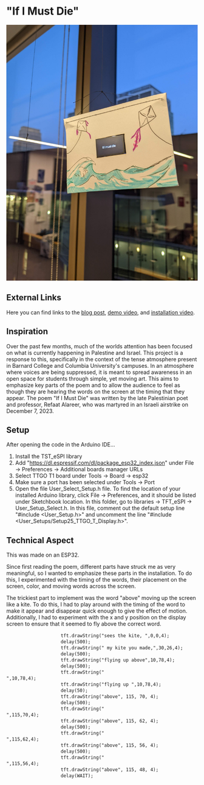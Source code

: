 # "If I Must Die"

<img src="/ifimustdie.jpg" width=560px>

## External Links
Here you can find links to the [blog post](https://fabihai.github.io/), [demo video](https://www.youtube.com/watch?v=85yTASQBNr8), and [installation video](https://www.youtube.com/watch?v=BdbYyanjtaQ).

## Inspiration

Over the past few months, much of the worlds attention has been focused on what is currently happening in Palestine and Israel. This project is a response to this, specifically in the context of the tense atmosphere present in Barnard College and Columbia University's campuses. In an atmosphere where voices are being suppressed, it is meant to spread awareness in an open space for students through simple, yet moving art. This aims to emphasize key parts of the poem and to allow the audience to feel as though they are hearing the words on the screen at the timing that they appear. The poem "If I Must Die" was written by the late Palestinian poet and professor, Refaat Alareer, who was martyred in an Israeli airstrike on December 7, 2023.

## Setup

After opening the code in the Arduino IDE...
1. Install the TST_eSPI library
2. Add "https://dl.espressif.com/dl/package_esp32_index.json" under File -> Preferences -> Additional boards manager URLs
3. Select TTGO T1 board under Tools -> Board -> esp32
4. Make sure a port has been selected under Tools -> Port
4. Open the file User_Select_Setup.h file. To find the location of your installed Arduino library, click File -> Preferences, and it should be listed under Sketchbook location. In this folder, go to libraries -> TFT_eSPI -> User_Setup_Select.h. In this file, comment out the default setup line "#include <User_Setup.h>" and uncomment the line "#include <User_Setups/Setup25_TTGO_T_Display.h>".

## Technical Aspect

This was made on an ESP32.

Since first reading the poem, different parts have struck me as very meaningful, so I wanted to emphasize these parts in the installation. To do this, I experimented with the timing of the words, their placement on the screen, color, and moving words across the screen.

The trickiest part to implement was the word "above" moving up the screen like a kite. To do this, I had to play around with the timing of the word to make it appear and disappear quick enough to give the effect of motion. Additionally, I had to experiment with the x and y position on the display screen to ensure that it seemed to fly above the correct word.

                        tft.drawString("sees the kite, ",0,0,4);
                        delay(500);
                        tft.drawString(" my kite you made,",30,26,4);
                        delay(500);
                        tft.drawString("flying up above",10,78,4);
                        delay(500);
                        tft.drawString("                                          ",10,78,4);
                        tft.drawString("flying up ",10,78,4);
                        delay(50);
                        tft.drawString("above", 115, 70, 4);
                        delay(500);
                        tft.drawString("                                         ",115,70,4);
                        tft.drawString("above", 115, 62, 4);
                        delay(500);
                        tft.drawString("                                         ",115,62,4);
                        tft.drawString("above", 115, 56, 4);
                        delay(500);
                        tft.drawString("                                         ",115,56,4);
                        tft.drawString("above", 115, 48, 4);
                        delay(WAIT);
